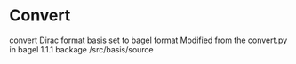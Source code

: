 # Convert
convert Dirac format basis set to bagel format
Modified from the convert.py in bagel 1.1.1 backage /src/basis/source
